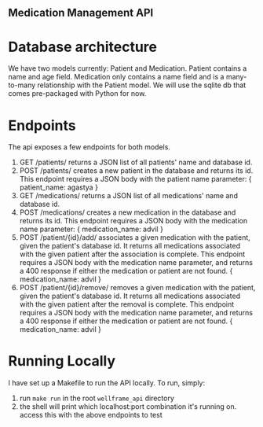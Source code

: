 ## Medication Management API

# Database architecture

We have two models currently: Patient and Medication. Patient contains a name and age field. Medication only contains a name field and is a many-to-many relationship with the Patient model. We will use the sqlite db that comes pre-packaged with Python for now.

# Endpoints

The api exposes a few endpoints for both models.

1. GET /patients/ returns a JSON list of all patients' name and database id.
2. POST /patients/ creates a new patient in the database and returns its id.
This endpoint requires a JSON body with the patient name parameter:
{
    patient_name: agastya
}
3. GET /medications/ returns a JSON list of all medications' name and database id.
4. POST /medications/ creates a new medication in the database and returns its id.
This endpoint requires a JSON body with the medication name parameter:
{
    medication_name: advil
}
5. POST /patient/{id}/add/ associates a given medication with the patient, given the
patient's database id. It returns all medications associated with the given
patient after the association is complete. This endpoint requires a JSON body with the
medication name parameter, and returns a 400 response if either the medication or patient
are not found.
{
    medication_name: advil
}
6. POST /patient/{id}/remove/ removes a given medication with the patient, given the
patient's database id. It returns all medications associated with the given
patient after the removal is complete. This endpoint requires a JSON body with the
medication name parameter, and returns a 400 response if either the medication or patient
are not found.
{
    medication_name: advil
}

# Running Locally

I have set up a Makefile to run the API locally. To run, simply:
1. run `make run` in the root  `wellframe_api` directory
2. the shell will print which localhost:port combination it's running on. access this
with the above endpoints to test